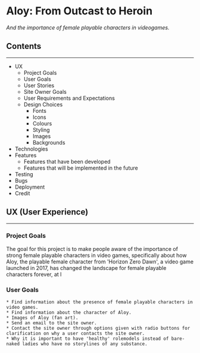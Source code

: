 # Aloy: From Outcast to Heroin #  
*And the importance of female playable characters in videogames.*

## Contents ##
---
* UX
    * Project Goals
    * User Goals
    * User Stories
    * Site Owner Goals
    * User Requirements and Expectations
    * Design Choices
        * Fonts
        * Icons
        * Colours
        * Styling
        * Images
        * Backgrounds
* Technologies 
* Features 
    * Features that have been developed
    * Features that will be implemented in the future
* Testing
* Bugs
* Deployment
* Credit

## **UX (User Experience)** ##  
---
### Project Goals ### 
<p>The goal for this project is to make people aware of the importance of strong female playable characters in video games, specifically about how Aloy, the playable female character from 'Horizon Zero Dawn', a video game launched in 2017, has changed the landscape for female playable characters forever, at l

### User Goals ###

    * Find information about the presence of female playable characters in video games.
    * Find information about the character of Aloy.
    * Images of Aloy (fan art).
    * Send an email to the site owner.
    * Contact the site owner through options given with radio buttons for clarification on why a user contacts the site owner.
    * Why it is important to have 'healthy' rolemodels instead of bare-naked ladies who have no storylines of any substance.
    